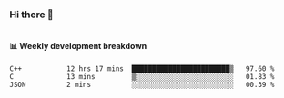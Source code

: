 ### Hi there 👋

<img  src="https://github-readme-stats.vercel.app/api?username=bokket&show_icons=true" alt="">

<img align="right" src="https://github-readme-stats.vercel.app/api/top-langs/?username=bokket" alt="">

#### :bar_chart: Weekly development breakdown


<!--START_SECTION:waka-->
```text
C++           12 hrs 17 mins  ████████████████████████▒   97.60 % 
C             13 mins         ▒░░░░░░░░░░░░░░░░░░░░░░░░   01.83 % 
JSON          2 mins          ░░░░░░░░░░░░░░░░░░░░░░░░░   00.39 % 
```
<!--END_SECTION:waka-->

<!--
**bokket/bokket** is a ✨ _special_ ✨ repository because its `README.md` (this file) appears on your GitHub profile.

Here are some ideas to get you started:

- 🔭 I’m currently working on ...
- 🌱 I’m currently learning ...
- 👯 I’m looking to collaborate on ...
- 🤔 I’m looking for help with ...
- 💬 Ask me about ...
- 📫 How to reach me: ...
- 😄 Pronouns: ...
- ⚡ Fun fact: ...
-->
